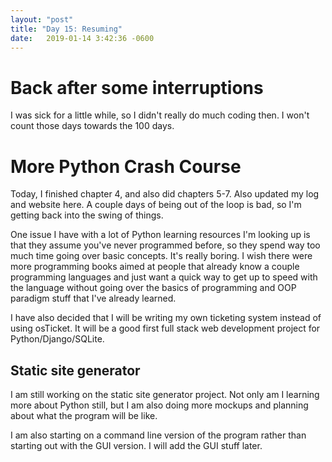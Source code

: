 ```yaml
---
layout: "post"
title: "Day 15: Resuming"
date:   2019-01-14 3:42:36 -0600
---
```


# Back after some interruptions

I was sick for a little while, so I didn't really do much coding then. I won't count those days towards the 100 days.

# More Python Crash Course

Today, I finished chapter 4, and also did chapters 5-7. Also updated my log and website here. A couple days of being out of the loop is bad, so I'm getting back into the swing of things.

One issue I have with a lot of Python learning resources I'm looking up is that they assume you've never programmed before, so they spend way too much time going over basic concepts. It's really boring. I wish there were more programming books aimed at people that already know a couple programming languages and just want a quick way to get up to speed with the language without going over the basics of programming and OOP paradigm stuff that I've already learned. 

I have also decided that I will be writing my own ticketing system instead of using osTicket. It will be a good first full stack web development project for Python/Django/SQLite. 

## Static site generator

I am still working on the static site generator project. Not only am I learning more about Python still, but I am also doing more mockups and planning about what the program will be like.

I am also starting on a command line version of the program rather than starting out with the GUI version. I will add the GUI stuff later.

